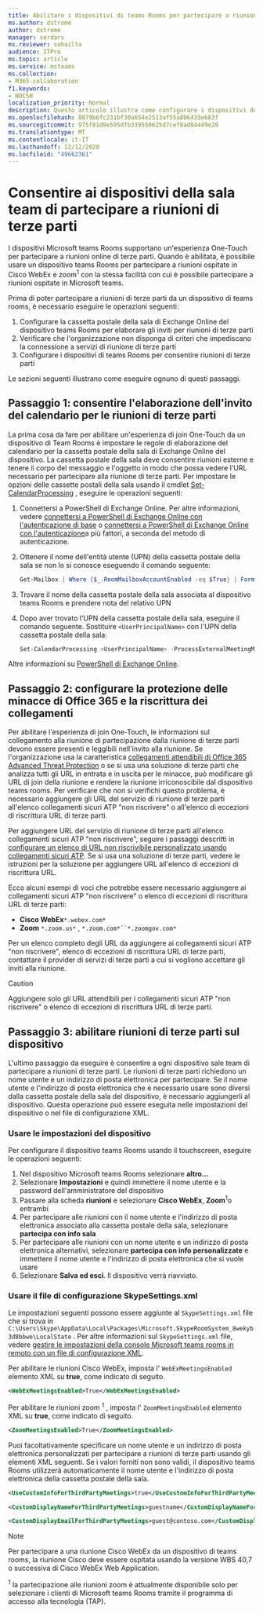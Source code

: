 ```yaml
---
title: Abilitare i dispositivi di teams Rooms per partecipare a riunioni di terze parti
ms.author: dstrome
author: dstrome
manager: serdars
ms.reviewer: sohailta
audience: ITPro
ms.topic: article
ms.service: msteams
ms.collection:
- M365-collaboration
f1.keywords:
- NOCSH
localization_priority: Normal
description: Questo articolo illustra come configurare i dispositivi dell'organizzazione e dei team Rooms per supportare la partecipazione a una riunione di terze parti a Cisco WebEx e zoom.
ms.openlocfilehash: 8079b6fc231bf30a654e2513af55a806433eb83f
ms.sourcegitcommit: 975f81d9e595dfb339550625d7cef8ad84449e20
ms.translationtype: MT
ms.contentlocale: it-IT
ms.lasthandoff: 12/12/2020
ms.locfileid: "49662361"
---
```

# <a name="enable-teams-room-devices-to-join-third-party-meetings"></a>Consentire ai dispositivi della sala team di partecipare a riunioni di terze parti

I dispositivi Microsoft teams Rooms supportano un'esperienza One-Touch per partecipare a riunioni online di terze parti. Quando è abilitata, è possibile usare un dispositivo teams Rooms per partecipare a riunioni ospitate in Cisco WebEx e zoom<sup>1</sup> con la stessa facilità con cui è possibile partecipare a riunioni ospitate in Microsoft teams.

Prima di poter partecipare a riunioni di terze parti da un dispositivo di teams rooms, è necessario eseguire le operazioni seguenti:

1. Configurare la cassetta postale della sala di Exchange Online del dispositivo teams Rooms per elaborare gli inviti per riunioni di terze parti
2. Verificare che l'organizzazione non disponga di criteri che impediscano la connessione a servizi di riunione di terze parti
3. Configurare i dispositivi di teams Rooms per consentire riunioni di terze parti

Le sezioni seguenti illustrano come eseguire ognuno di questi passaggi.

## <a name="step-1-allow-calendar-invite-processing-for-third-party-meetings"></a>Passaggio 1: consentire l'elaborazione dell'invito del calendario per le riunioni di terze parti

La prima cosa da fare per abilitare un'esperienza di join One-Touch da un dispositivo di Team Rooms è impostare le regole di elaborazione del calendario per la cassetta postale della sala di Exchange Online del dispositivo. La cassetta postale della sala deve consentire riunioni esterne e tenere il corpo del messaggio e l'oggetto in modo che possa vedere l'URL necessario per partecipare alla riunione di terze parti. Per impostare le opzioni delle cassette postali della sala usando il cmdlet [Set-CalendarProcessing](https://docs.microsoft.com/powershell/module/exchange/set-calendarprocessing?view=exchange-ps.) , eseguire le operazioni seguenti:

1. Connettersi a PowerShell di Exchange Online. Per altre informazioni, vedere [connettersi a PowerShell di Exchange Online con l'autenticazione di base](https://docs.microsoft.com/powershell/exchange/connect-to-exchange-online-powershell?view=exchange-ps) o [connettersi a PowerShell di Exchange Online con l'autenticazione](https://docs.microsoft.com/powershell/exchange/mfa-connect-to-exchange-online-powershell?view=exchange-ps)a più fattori, a seconda del metodo di autenticazione.

2. Ottenere il nome dell'entità utente (UPN) della cassetta postale della sala se non lo si conosce eseguendo il comando seguente:

    ```powershell
    Get-Mailbox | Where {$_.RoomMailboxAccountEnabled -eq $True} | Format-Table Name, UserPrincipalName
    ```
3. Trovare il nome della cassetta postale della sala associata al dispositivo teams Rooms e prendere nota del relativo UPN

4. Dopo aver trovato l'UPN della cassetta postale della sala, eseguire il comando seguente. Sostituire `<UserPrincipalName>` con l'UPN della cassetta postale della sala:

    ```powershell
    Set-CalendarProcessing <UserPrincipalName> -ProcessExternalMeetingMessages $True -DeleteComments $False -DeleteSubject $False
    ```

Altre informazioni su [PowerShell di Exchange Online](https://docs.microsoft.com/powershell/exchange/exchange-online-powershell?view=exchange-ps).

## <a name="step-2-configure-office-365-threat-protection-and-link-rewrite"></a>Passaggio 2: configurare la protezione delle minacce di Office 365 e la riscrittura dei collegamenti

Per abilitare l'esperienza di join One-Touch, le informazioni sul collegamento alla riunione di partecipazione dalla riunione di terze parti devono essere presenti e leggibili nell'invito alla riunione. Se l'organizzazione usa la caratteristica [collegamenti attendibili di Office 365 Advanced Threat Protection](https://docs.microsoft.com/microsoft-365/security/office-365-security/atp-safe-links) o se si usa una soluzione di terze parti che analizza tutti gli URL in entrata e in uscita per le minacce, può modificare gli URL di join della riunione e rendere la riunione irriconoscibile dal dispositivo teams rooms. Per verificare che non si verifichi questo problema, è necessario aggiungere gli URL del servizio di riunione di terze parti all'elenco collegamenti sicuri ATP "non riscrivere" o all'elenco di eccezioni di riscrittura URL di terze parti.

Per aggiungere URL del servizio di riunione di terze parti all'elenco collegamenti sicuri ATP "non riscrivere", seguire i passaggi descritti in [configurare un elenco di URL non riscrivibile personalizzato usando collegamenti sicuri ATP](https://docs.microsoft.com/microsoft-365/security/office-365-security/set-up-a-custom-do-not-rewrite-urls-list-with-atp?view=o365-worldwide). Se si usa una soluzione di terze parti, vedere le istruzioni per la soluzione per aggiungere URL all'elenco di eccezioni di riscrittura URL.

Ecco alcuni esempi di voci che potrebbe essere necessario aggiungere ai collegamenti sicuri ATP "non riscrivere" o elenco di eccezioni di riscrittura URL di terze parti:

- **Cisco WebEx**`*.webex.com*`
- **Zoom** `*.zoom.us*` , `*.zoom.com*``*.zoomgov.com*`

Per un elenco completo degli URL da aggiungere ai collegamenti sicuri ATP "non riscrivere", elenco di eccezioni di riscrittura URL di terze parti, contattare il provider di servizi di terze parti a cui si vogliono accettare gli inviti alla riunione. 

> [!CAUTION]
> Aggiungere solo gli URL attendibili per i collegamenti sicuri ATP "non riscrivere" o elenco di eccezioni di riscrittura URL di terze parti.

## <a name="step-3-enable-third-party-meetings-on-device"></a>Passaggio 3: abilitare riunioni di terze parti sul dispositivo

L'ultimo passaggio da eseguire è consentire a ogni dispositivo sale team di partecipare a riunioni di terze parti. Le riunioni di terze parti richiedono un nome utente e un indirizzo di posta elettronica per partecipare. Se il nome utente e l'indirizzo di posta elettronica che è necessario usare sono diversi dalla cassetta postale della sala del dispositivo, è necessario aggiungerli al dispositivo. Questa operazione può essere eseguita nelle impostazioni del dispositivo o nel file di configurazione XML.

### <a name="use-device-settings"></a>Usare le impostazioni del dispositivo

Per configurare il dispositivo teams Rooms usando il touchscreen, eseguire le operazioni seguenti:

1. Nel dispositivo Microsoft teams Rooms selezionare **altro...**
2. Selezionare **Impostazioni** e quindi immettere il nome utente e la password dell'amministratore del dispositivo
3. Passare alla scheda **riunioni** e selezionare **Cisco WebEx**, **Zoom**<sup>1</sup>o entrambi
4. Per partecipare alle riunioni con il nome utente e l'indirizzo di posta elettronica associato alla cassetta postale della sala, selezionare **partecipa con info sala**
5. Per partecipare alle riunioni con un nome utente e un indirizzo di posta elettronica alternativi, selezionare **partecipa con info personalizzate** e immettere il nome utente e l'indirizzo di posta elettronica che si vuole usare
6. Selezionare **Salva ed esci**. Il dispositivo verrà riavviato.

### <a name="use-the-skypesettingsxml-configuration-file"></a>Usare il file di configurazione SkypeSettings.xml

Le impostazioni seguenti possono essere aggiunte al `SkypeSettings.xml` file che si trova in `C:\Users\Skype\AppData\Local\Packages\Microsoft.SkypeRoomSystem_8wekyb3d8bbwe\LocalState` . Per altre informazioni sul `SkypeSettings.xml` file, vedere [gestire le impostazioni della console Microsoft teams rooms in remoto con un file di configurazione XML](xml-config-file.md).

Per abilitare le riunioni Cisco WebEx, imposta l' `WebExMeetingsEnabled` elemento XML su **true**, come indicato di seguito.

```xml
<WebExMeetingsEnabled>True</WebExMeetingsEnabled>
```

Per abilitare le riunioni zoom <sup>1</sup> , imposta l' `ZoomMeetingsEnabled` elemento XML su **true**, come indicato di seguito.

```xml
<ZoomMeetingsEnabled>True</ZoomMeetingsEnabled>
```

Puoi facoltativamente specificare un nome utente e un indirizzo di posta elettronica personalizzati per partecipare a riunioni di terze parti usando gli elementi XML seguenti. Se i valori forniti non sono validi, il dispositivo teams Rooms utilizzerà automaticamente il nome utente e l'indirizzo di posta elettronica della cassetta postale della sala.

```xml
<UseCustomInfoForThirdPartyMeetings>true</UseCustomInfoForThirdPartyMeetings>

<CustomDisplayNameForThirdPartyMeetings>guestname</CustomDisplayNameForThirdPartyMeetings>

<CustomDisplayEmailForThirdPartyMeetings>guest@contoso.com</CustomDisplayEmailForThirdPartyMeetings>
```

> [!NOTE]
> Per partecipare a una riunione Cisco WebEx da un dispositivo di teams rooms, la riunione Cisco deve essere ospitata usando la versione WBS 40,7 o successiva di Cisco WebEx Web Application.

<sup>1</sup> la partecipazione alle riunioni zoom è attualmente disponibile solo per selezionare i clienti di Microsoft teams Rooms tramite il programma di accesso alla tecnologia (TAP).

